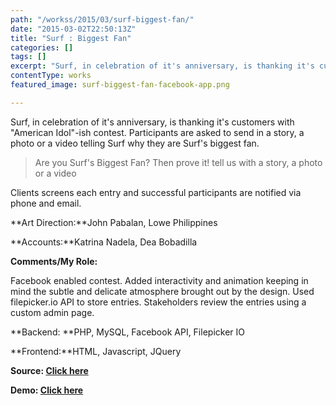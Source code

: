 ```yaml
---
path: "/workss/2015/03/surf-biggest-fan/"
date: "2015-03-02T22:50:13Z"
title: "Surf : Biggest Fan"
categories: []
tags: []
excerpt: "Surf, in celebration of it's anniversary, is thanking it's customers with \"American Idol\"-ish con..."
contentType: works
featured_image: surf-biggest-fan-facebook-app.png

---
```


Surf, in celebration of it's anniversary, is thanking it's customers with "American Idol"-ish contest. Participants are asked to send in a story, a photo or a video telling Surf why they are Surf's biggest fan.

> Are you Surf's Biggest Fan? Then prove it! tell us with a story, a photo or a video

Clients screens each entry and successful participants are notified via phone and email.

**Art Direction:**John Pabalan, Lowe Philippines

**Accounts:**Katrina Nadela, Dea Bobadilla

**Comments/My Role:**

Facebook enabled contest. Added interactivity and animation keeping in mind the subtle and delicate atmosphere brought out by the design. Used filepicker.io API to store entries. Stakeholders review the entries using a custom admin page.

**Backend: **PHP, MySQL, Facebook API, Filepicker IO

**Frontend:**HTML, Javascript, JQuery

**Source: [Click here](https://github.com/chrisbautista/chrisbautista.github.io/tree/master/projects/surfbiggestfan "Github : Surf's Biggest Fan")**

**Demo: [Click here](https://chrisbautista.github.io/projects/surfbiggestfan/build/ "Github: Surf's Biggest Fan")**
